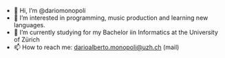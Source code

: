 - 👋 Hi, I’m @dariomonopoli
- 👀 I’m interested in programming, music production and learning new languages.
- 🌱 I’m currently studying for my Bachelor iin Informatics at the University of Zürich
- 📫 How to reach me: darioalberto.monopoli@uzh.ch (mail)

<!---
dariomonopoli/dariomonopoli is a ✨ special ✨ repository because its `README.md` (this file) appears on your GitHub profile.
You can click the Preview link to take a look at your changes.
--->
